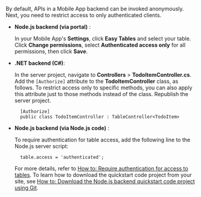 
By default, APIs in a Mobile App backend can be invoked anonymously. Next, you need to restrict access to only authenticated clients.  

+ **Node.js backend (via portal)** :  
    
    In your Mobile App's **Settings**, click **Easy Tables** and select your table. Click **Change permissions**, select **Authenticated access only** for all permissions, then click **Save**. 

+ **.NET backend (C#)**:  

    In the server project, navigate to **Controllers** > **TodoItemController.cs**. Add the `[Authorize]` attribute to the **TodoItemController** class, as follows. To restrict access only to specific methods, you can also apply this attribute just to those methods instead of the class. Republish the server project.


        [Authorize]
        public class TodoItemController : TableController<TodoItem>

+ **Node.js backend (via Node.js code)** :  
    
    To require authentication for table access, add the following line to the Node.js server script:


        table.access = 'authenticated';

    For more details, refer to [How to: Require authentication for access to tables](../articles/app-service-mobile/app-service-mobile-node-backend-how-to-use-server-sdk.md#howto-tables-auth). To learn how to download the quickstart code project from your site, see [How to: Download the Node.js backend quickstart code project using Git](../articles/app-service-mobile/app-service-mobile-node-backend-how-to-use-server-sdk.md#download-quickstart).



<!--HONumber=Apr16_HO1-->


